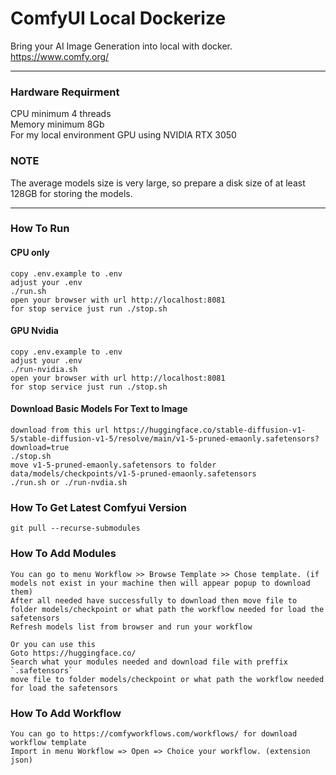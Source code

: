# ComfyUI Local Dockerize
Bring your AI Image Generation into local with docker.<br>
https://www.comfy.org/<br>

---
### **Hardware Requirment**
CPU minimum 4 threads<br>
Memory minimum 8Gb<br>
For my local environment GPU using NVIDIA RTX 3050

### **NOTE**
The average models size is very large, so prepare a disk size of at least 128GB for storing the models.<br>

---
### **How To Run**
#### **CPU only**
```
copy .env.example to .env
adjust your .env
./run.sh
open your browser with url http://localhost:8081
for stop service just run ./stop.sh
```

#### **GPU Nvidia**
```
copy .env.example to .env
adjust your .env
./run-nvidia.sh
open your browser with url http://localhost:8081
for stop service just run ./stop.sh
```

#### **Download Basic Models For Text to Image**
```
download from this url https://huggingface.co/stable-diffusion-v1-5/stable-diffusion-v1-5/resolve/main/v1-5-pruned-emaonly.safetensors?download=true
./stop.sh
move v1-5-pruned-emaonly.safetensors to folder data/models/checkpoints/v1-5-pruned-emaonly.safetensors
./run.sh or ./run-nvdia.sh
```

### **How To Get Latest Comfyui Version**
```
git pull --recurse-submodules
```

### **How To Add Modules**
```
You can go to menu Workflow >> Browse Template >> Chose template. (if models not exist in your machine then will appear popup to download them)
After all needed have successfully to download then move file to folder models/checkpoint or what path the workflow needed for load the safetensors
Refresh models list from browser and run your workflow

Or you can use this
Goto https://huggingface.co/
Search what your modules needed and download file with preffix `.safetensors`
move file to folder models/checkpoint or what path the workflow needed for load the safetensors
```

### **How To Add Workflow**
```
You can go to https://comfyworkflows.com/workflows/ for download workflow template
Import in menu Workflow => Open => Choice your workflow. (extension json)
```
